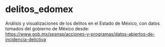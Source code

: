 # delitos_edomex
Análisis y visualizaciones de los delitos en el Estado de México, con datos tomados del gobierno de México desde:
https://www.gob.mx/sesnsp/acciones-y-programas/datos-abiertos-de-incidencia-delictiva
